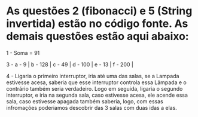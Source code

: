 # As questões 2 (fibonacci) e 5 (String invertida) estão no código fonte. As demais questões estão aqui abaixo:

1 - Soma = 91

3 - a - 9 |
    b - 128 |
    c - 49 |
    d - 100 |
    e - 13 |
    f - 200 |

4 - Ligaria o primeiro interruptor, iria até uma das salas, se a Lampada estivesse acesa, saberia que esse interruptor controla essa Lâmpada e o contrário também seria verdadeiro. 
Logo em seguida, ligaria o segundo interruptor, e iria na segunda sala, caso estivesse acesa, ele acende essa sala, caso estivesse apagada também saberia, logo, com essas infromações 
poderiamos descobrir das 3 salas com duas idas a elas.
